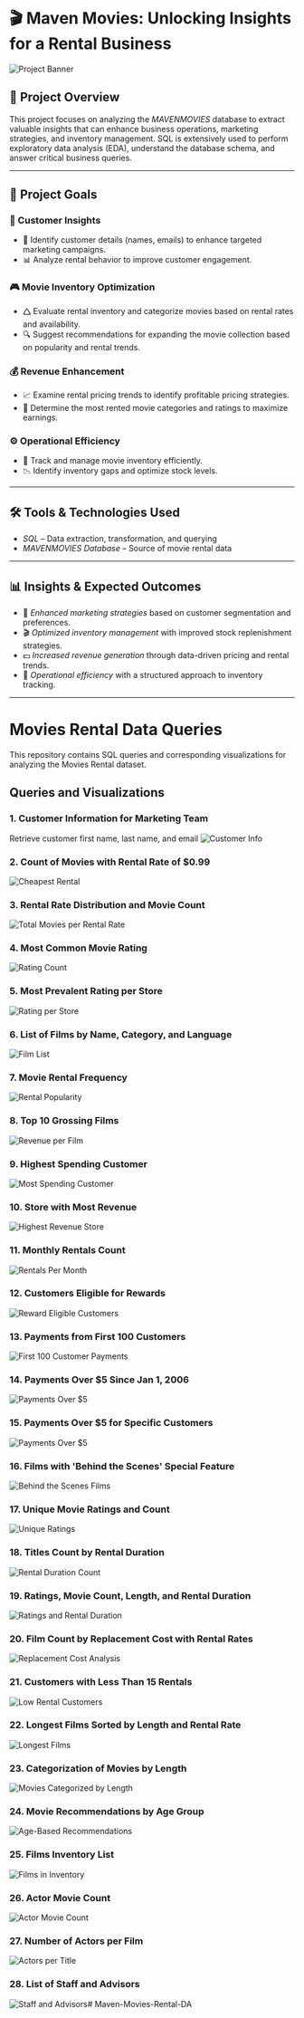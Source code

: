 # 🎬 Maven Movies: Unlocking Insights for a Rental Business

![Project Banner](https://github.com/Sayali821/Mavenmovies/blob/200eb076804152c5e1ba46638a60a3a5d01c34c1/banner.jpg)

## 📌 Project Overview
This project focuses on analyzing the *MAVENMOVIES* database to extract valuable insights that can enhance business operations, marketing strategies, and inventory management. SQL is extensively used to perform exploratory data analysis (EDA), understand the database schema, and answer critical business queries.


---

## 🎯 Project Goals

### 🛒 Customer Insights

- 📌 Identify customer details (names, emails) to enhance targeted marketing campaigns.
- 📊 Analyze rental behavior to improve customer engagement.

### 🎮 Movie Inventory Optimization

- 🛆 Evaluate rental inventory and categorize movies based on rental rates and availability.
- 🔍 Suggest recommendations for expanding the movie collection based on popularity and rental trends.

### 💰 Revenue Enhancement

- 📈 Examine rental pricing trends to identify profitable pricing strategies.
- 🎥 Determine the most rented movie categories and ratings to maximize earnings.

### ⚙️ Operational Efficiency

- 📌 Track and manage movie inventory efficiently.
- 📉 Identify inventory gaps and optimize stock levels.

---

## 🛠️ Tools & Technologies Used
- *SQL* – Data extraction, transformation, and querying
- *MAVENMOVIES Database* – Source of movie rental data

---

## 📊 Insights & Expected Outcomes
- 📢 *Enhanced marketing strategies* based on customer segmentation and preferences.
- 🎬 *Optimized inventory management* with improved stock replenishment strategies.
- 💵 *Increased revenue generation* through data-driven pricing and rental trends.
- 📌 *Operational efficiency* with a structured approach to inventory tracking.

---

# Movies Rental Data Queries

This repository contains SQL queries and corresponding visualizations for analyzing the Movies Rental dataset.

## Queries and Visualizations

### 1. Customer Information for Marketing Team
Retrieve customer first name, last name, and email 
![Customer Info](https://github.com/sudarshanjadhav2005/Maven-Movies-Rental-DA/blob/main/code_output/1.png)
### 2. Count of Movies with Rental Rate of $0.99
![Cheapest Rental](https://github.com/sudarshanjadhav2005/Maven-Movies-Rental-DA/blob/main/code_output/2.png )

### 3. Rental Rate Distribution and Movie Count
![Total Movies per Rental Rate](https://github.com/sudarshanjadhav2005/Maven-Movies-Rental-DA/blob/main/code_output/3.png)

### 4. Most Common Movie Rating
![Rating Count](https://github.com/sudarshanjadhav2005/Maven-Movies-Rental-DA/blob/main/code_output/4.png)

### 5. Most Prevalent Rating per Store
![Rating per Store](https://github.com/sudarshanjadhav2005/Maven-Movies-Rental-DA/blob/main/code_output/5.png)

### 6. List of Films by Name, Category, and Language
![Film List](https://github.com/sudarshanjadhav2005/Maven-Movies-Rental-DA/blob/main/code_output/6.png)

### 7. Movie Rental Frequency
![Rental Popularity](https://github.com/sudarshanjadhav2005/Maven-Movies-Rental-DA/blob/main/code_output/7.png)

### 8. Top 10 Grossing Films
![Revenue per Film](https://github.com/sudarshanjadhav2005/Maven-Movies-Rental-DA/blob/main/code_output/8.png)

### 9. Highest Spending Customer
![Most Spending Customer](https://github.com/sudarshanjadhav2005/Maven-Movies-Rental-DA/blob/main/code_output/9.png)

### 10. Store with Most Revenue
![Highest Revenue Store](https://github.com/sudarshanjadhav2005/Maven-Movies-Rental-DA/blob/main/code_output/10.png)

### 11. Monthly Rentals Count
![Rentals Per Month](https://github.com/sudarshanjadhav2005/Maven-Movies-Rental-DA/blob/main/code_output/11.png)

### 12. Customers Eligible for Rewards
![Reward Eligible Customers](https://github.com/sudarshanjadhav2005/Maven-Movies-Rental-DA/blob/main/code_output/12.png)

### 13. Payments from First 100 Customers
![First 100 Customer Payments](https://github.com/sudarshanjadhav2005/Maven-Movies-Rental-DA/blob/main/code_output/13.png)

### 14. Payments Over $5 Since Jan 1, 2006
![Payments Over $5](https://github.com/sudarshanjadhav2005/Maven-Movies-Rental-DA/blob/main/code_output/14.png)

### 15. Payments Over $5 for Specific Customers
![Payments Over $5](https://github.com/sudarshanjadhav2005/Maven-Movies-Rental-DA/blob/main/code_output/15.png)

### 16. Films with 'Behind the Scenes' Special Feature
![Behind the Scenes Films](https://github.com/sudarshanjadhav2005/Maven-Movies-Rental-DA/blob/main/code_output/17.png)

### 17. Unique Movie Ratings and Count
![Unique Ratings](https://github.com/sudarshanjadhav2005/Maven-Movies-Rental-DA/blob/main/code_output/18.png)

### 18. Titles Count by Rental Duration
![Rental Duration Count](https://github.com/sudarshanjadhav2005/Maven-Movies-Rental-DA/blob/main/code_output/18.png)

### 19. Ratings, Movie Count, Length, and Rental Duration
![Ratings and Rental Duration](https://github.com/sudarshanjadhav2005/Maven-Movies-Rental-DA/blob/main/code_output/19.png)

### 20. Film Count by Replacement Cost with Rental Rates
![Replacement Cost Analysis](https://github.com/sudarshanjadhav2005/Maven-Movies-Rental-DA/blob/main/code_output/20.png)

### 21. Customers with Less Than 15 Rentals
![Low Rental Customers](https://github.com/sudarshanjadhav2005/Maven-Movies-Rental-DA/blob/main/code_output/21.png)

### 22. Longest Films Sorted by Length and Rental Rate
![Longest Films](https://github.com/sudarshanjadhav2005/Maven-Movies-Rental-DA/blob/main/code_output/21.png)

### 23. Categorization of Movies by Length
![Movies Categorized by Length](https://github.com/sudarshanjadhav2005/Maven-Movies-Rental-DA/blob/main/code_output/22.png)

### 24. Movie Recommendations by Age Group
![Age-Based Recommendations](https://github.com/sudarshanjadhav2005/Maven-Movies-Rental-DA/blob/main/code_output/24.png)

### 25. Films Inventory List
![Films in Inventory](https://github.com/sudarshanjadhav2005/Maven-Movies-Rental-DA/blob/main/code_output/25.png)

### 26. Actor Movie Count
![Actor Movie Count](https://github.com/sudarshanjadhav2005/Maven-Movies-Rental-DA/blob/main/code_output/26.png)

### 27. Number of Actors per Film
![Actors per Title](https://github.com/sudarshanjadhav2005/Maven-Movies-Rental-DA/blob/main/code_output/27.png)

### 28. List of Staff and Advisors
![Staff and Advisors](https://github.com/sudarshanjadhav2005/Maven-Movies-Rental-DA/blob/main/code_output/28.png)# Maven-Movies-Rental-DA
